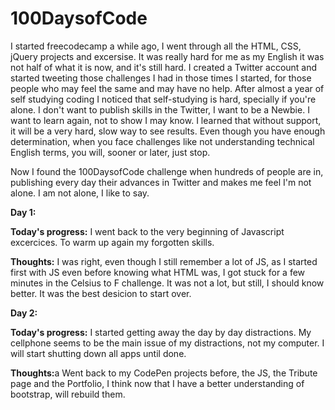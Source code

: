 # 100DaysofCode

I started freecodecamp a while ago, I went through all the HTML, CSS, jQuery projects and excersise. It was really hard for me as my English it was not half of what it is now, and it's still hard. 
I created a Twitter account and started tweeting those challenges  I had in those times I started, for those people who may feel the same and may have no help. After almost a year of self studying coding I noticed that self-studying is hard, specially if you're alone. I don't want to publish skills in the Twitter, I want to be a Newbie. I want to learn again, not to show I may know.
I learned that without support, it will be a very hard, slow way to see results. Even though you have enough determination, when you face challenges like not understanding technical English terms, you will, sooner or later, just stop. 

Now I found the 100DaysofCode challenge when hundreds of people are in, publishing every day their advances in Twitter and makes me feel I'm not alone. I am not alone, I like  to say.

<b>Day 1:</b>

<b>Today's progress:</b> I went back to the very beginning of Javascript excercices. To warm up again my forgotten skills. 

<b>Thoughts:</b> I was right, even though I still remember a lot of JS, as I started first with JS even before knowing what HTML was, I got stuck for a few minutes in the Celsius to F challenge. It was not a lot, but still, I should know better. It was the best desicion to start over.


<b>Day 2:</b>

<b>Today's progress:</b> I started getting away the day by day distractions. My cellphone seems to be the main issue of my distractions, not my computer. I will start shutting down all apps until done.

<b>Thoughts:</b>a Went back to my CodePen projects before, the JS, the Tribute page and the Portfolio, I think now that I have a better understanding of bootstrap, will rebuild them. 

